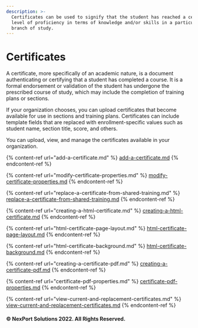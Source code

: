 ```yaml
---
description: >-
  Certificates can be used to signify that the student has reached a certain
  level of proficiency in terms of knowledge and/or skills in a particular
  branch of study.
---
```


# Certificates

A certificate, more specifically of an academic nature, is a document authenticating or certifying that a student has completed a course. It is a formal endorsement or validation of the student has undergone the prescribed course of study, which may include the completion of training plans or sections.

If your organization chooses, you can upload certificates that become available for use in sections and training plans. Certificates can include template fields that are replaced with enrollment-specific values such as student name, section title, score, and others.

You can upload, view, and manage the certificates available in your organization.

{% content-ref url="add-a-certificate.md" %}
[add-a-certificate.md](add-a-certificate.md)
{% endcontent-ref %}

{% content-ref url="modify-certificate-properties.md" %}
[modify-certificate-properties.md](modify-certificate-properties.md)
{% endcontent-ref %}

{% content-ref url="replace-a-certificate-from-shared-training.md" %}
[replace-a-certificate-from-shared-training.md](replace-a-certificate-from-shared-training.md)
{% endcontent-ref %}

{% content-ref url="creating-a-html-certificate.md" %}
[creating-a-html-certificate.md](creating-a-html-certificate.md)
{% endcontent-ref %}

{% content-ref url="html-certificate-page-layout.md" %}
[html-certificate-page-layout.md](html-certificate-page-layout.md)
{% endcontent-ref %}

{% content-ref url="html-certificate-background.md" %}
[html-certificate-background.md](html-certificate-background.md)
{% endcontent-ref %}

{% content-ref url="creating-a-certificate-pdf.md" %}
[creating-a-certificate-pdf.md](creating-a-certificate-pdf.md)
{% endcontent-ref %}

{% content-ref url="certificate-pdf-properties.md" %}
[certificate-pdf-properties.md](certificate-pdf-properties.md)
{% endcontent-ref %}

{% content-ref url="view-current-and-replacement-certificates.md" %}
[view-current-and-replacement-certificates.md](view-current-and-replacement-certificates.md)
{% endcontent-ref %}

#### &#x20;© NexPort Solutions 2022. All Rights Reserved.
